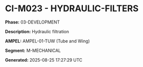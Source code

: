 # CI-M023 - HYDRAULIC-FILTERS

**Phase:** 03-DEVELOPMENT

**Description:** Hydraulic filtration

**AMPEL:** AMPEL-01-TUW (Tube and Wing)

**Segment:** M-MECHANICAL

**Generated:** 2025-08-25 17:27:29 UTC
